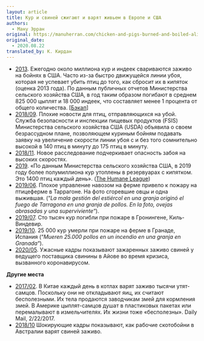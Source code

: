 ```yaml
---
layout: article
title: Кур и свиней сжигают и варят живьем в Европе и США
authors:
  - Ману Эрран
original: https://manuherran.com/chicken-and-pigs-burned-and-boiled-alive-in-europe-and-usa/
original_date:
  - 2020.08.22
translated_by: К. Кирдан
---
```

- [2013](https://www.dailynews.com/2013/10/30/chickens-turkeys-being-boiled-alive-as-processing-lines-speed-up/#disqus_thread). Ежегодно около миллиона кур и индеек свариваются заживо на бойнях в США. Часто из-за быстро движущейся линии убоя, которая не успевает убить птиц до того, как сбросит их в кипяток (оценка 2013 года). По данным публичных отчетов Министерства сельского хозяйства США, в год таким образом погибают в среднем 825 000 цыплят и 18 000 индеек, что составляет менее 1 процента от общего количества. \[[Бэкап](https://manuherran.com/page-backup/)\]
- [2018/09](https://www.aspca.org/news/breaking-bad-news-slaughter-bound-birds). Плохие новости для птиц, отправляющихся на убой. Служба безопасности и инспекции пищевых продуктов (FSIS) Министерства сельского хозяйства США (USDA) объявила о своем безрассудном плане, позволяющем куриным бойням подавать заявку на увеличение скорости линии убоя с и без того сомнительно высокой в 140 птиц в минуту до 175 птиц в минуту.
- [2018/11](https://www.aspca.org/news/new-investigation-highlights-dangers-high-speed-slaughter). Новое расследование подчеркивает опасность забоя на высоких скоростях.
- [2019](http://boiledalive.com/). «По данным Министерства сельского хозяйства США, в 2019 году более полумиллиона кур утоплены в резервуарах с кипятком. Это 1400 птиц каждый день». ([The Humane League](https://www.facebook.com/groups/negative.utilitarianism.discussion/permalink/2569750293275938/))
- [2019/06](https://www.publico.es/sociedad/incendio-forestal-mala-gestion-estiercol-granja-origino-fuego-tarragona.html). Плохое управление навозом на ферме привело к пожару на птицеферме в Таррагоне. На фото сгоревшие овцы и одна выжившая. (“_La mala gestión del estiércol en una granja originó el fuego de Tarragona en una granja de pollos. En la foto, ovejas abrasadas y una superviviente_“).
- [2019/07](https://www.tellerreport.com/news/2019-07-07---one-hundred-thousand-chickens-died-in-a-fire-in-groningen-kiel-windeweer-.r1fU7FW1WH.html). Сто тысяч кур погибли при пожаре в Гронингене, Киль-Виндевир.
- [2019/10](https://amp.20minutos.es/noticia/3755665/0/mueren-pollos-incendio-granja-granada/). 25 000 кур умерли при пожаре на ферме в Гранаде, Испания (“_Mueren 25.000 pollos en un incendio en una granja en Granada_“).
- [2020/05](https://www.all-creatures.org/articles2/mdi-pigs-roasted-alive.html). Ужасные кадры показывают зажаренных заживо свиней у ведущего поставщика свинины в Айове во время кризиса, вызванного коронавирусом.

**Другие места**

- [2017/02](https://www.facebook.com/groups/321110578261972/permalink/859471154425909/). В Китае каждый день в котлах варят заживо тысячи утят-самцов. Поскольку они не откладывают яиц, их считают бесполезными. Их тела продаются заводчикам змей для кормления змей. В Америке цыплят-самцов душат в пластиковых пакетах или перемалывают в измельчителях. Их жизни тоже «бесполезны». Daily Mail, 2/22/2017.
- [2018/10](https://www.kinderworld.org/blog/slaughterhouse-workers-boiling-pigs-alive/) Шокирующие кадры показывают, как рабочие скотобойни в Австралии варят свиней заживо.